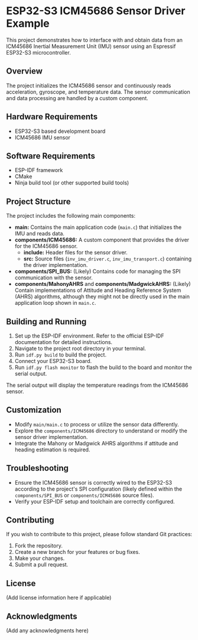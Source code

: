 # ESP32-S3 ICM45686 Sensor Driver Example

This project demonstrates how to interface with and obtain data from an ICM45686 Inertial Measurement Unit (IMU) sensor using an Espressif ESP32-S3 microcontroller.

## Overview

The project initializes the ICM45686 sensor and continuously reads acceleration, gyroscope, and temperature data. The sensor communication and data processing are handled by a custom component.

## Hardware Requirements

*   ESP32-S3 based development board
*   ICM45686 IMU sensor

## Software Requirements

*   ESP-IDF framework
*   CMake
*   Ninja build tool (or other supported build tools)

## Project Structure

The project includes the following main components:

*   **main:** Contains the main application code (`main.c`) that initializes the IMU and reads data.
*   **components/ICM45686:** A custom component that provides the driver for the ICM45686 sensor.
    *   **include:** Header files for the sensor driver.
    *   **src:** Source files (`inv_imu_driver.c`, `inv_imu_transport.c`) containing the driver implementation.
*   **components/SPI_BUS:** (Likely) Contains code for managing the SPI communication with the sensor.
*   **components/MahonyAHRS** and **components/MadgwickAHRS:** (Likely) Contain implementations of Attitude and Heading Reference System (AHRS) algorithms, although they might not be directly used in the main application loop shown in `main.c`.

## Building and Running

1.  Set up the ESP-IDF environment. Refer to the official ESP-IDF documentation for detailed instructions.
2.  Navigate to the project root directory in your terminal.
3.  Run `idf.py build` to build the project.
4.  Connect your ESP32-S3 board.
5.  Run `idf.py flash monitor` to flash the build to the board and monitor the serial output.

The serial output will display the temperature readings from the ICM45686 sensor.

## Customization

*   Modify `main/main.c` to process or utilize the sensor data differently.
*   Explore the `components/ICM45686` directory to understand or modify the sensor driver implementation.
*   Integrate the Mahony or Madgwick AHRS algorithms if attitude and heading estimation is required.

## Troubleshooting

*   Ensure the ICM45686 sensor is correctly wired to the ESP32-S3 according to the project's SPI configuration (likely defined within the `components/SPI_BUS` or `components/ICM45686` source files).
*   Verify your ESP-IDF setup and toolchain are correctly configured.

## Contributing

If you wish to contribute to this project, please follow standard Git practices:

1.  Fork the repository.
2.  Create a new branch for your features or bug fixes.
3.  Make your changes.
4.  Submit a pull request.

## License

(Add license information here if applicable)

## Acknowledgments

(Add any acknowledgments here)